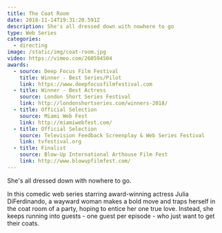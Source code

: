 ```yaml
---
title: The Coat Room
date: 2018-11-14T19:31:20.591Z
description: She's all dressed down with nowhere to go
type: Web Series
categories:
  - directing
image: /static/img/coat-room.jpg
video: https://vimeo.com/260594504
awards:
  - source: Deep Focus Film Festival
    title: Winner - Best Series/Pilot
    link: https://www.deepfocusfilmfestival.com
  - title: Winner - Best Actress
    source: London Short Series Festival
    link: http://londonshortseries.com/winners-2018/
  - title: Official Selection
    source: Miami Web Fest
    link: http://miamiwebfest.com/
  - title: Official Selection
    source: Television Feedback Screenplay & Web Series Festival
    link: tvfestival.org
  - title: Finalist
    source: Blow-Up International Arthouse Film Fest
    link: http://www.blowupfilmfest.com/
---
```

She's all dressed down with nowhere to go.

In this comedic web series starring award-winning actress Julia DiFerdinando, a wayward woman makes a bold move and traps herself in the coat room of a party, hoping to entice her one true love. Instead, she keeps running into guests - one guest per episode - who just want to get their coats.
